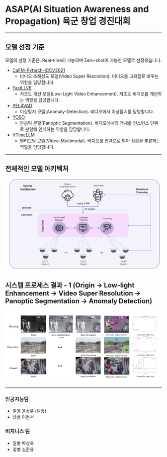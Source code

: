 # ASAP(AI Situation Awareness and Propagation) 육군 창업 경진대회

---
## 모델 선정 기준
모델의 선정 기준은. Real-time이 가능하며 Zero-shot이 가능한 모델로 선정했습니다.

* [CaFM-Pytorch-ICCV2021](https://github.com/Neural-video-delivery/CaFM-Pytorch-ICCV2021) 
    * 비디오 초해상도 모델(Video Super Resolution). 비디오를 고화질로 바꾸는 역할을 담당합니다.
* [FastLLVE](https://github.com/Wenhao-Li-777/FastLLVE)
    * 저조도 개선 모델(Low-Light Video Enhancement). 저조도 비디오를 개선하는 역할을 담당합니다.
* [PEL4VAD](https://github.com/yujiangpu20/PEL4VAD)
    * 이상탐지 모델(Anomaly-Detection). 비디오에서 이상탐지를 담당합니다.
* [YOSO](https://github.com/hujiecpp/YOSO)
    * 판옵틱 분할(Panoptic Segmentation). 비디오에서의 객체를 인스턴스 단위로 분할해 인식하는 역할을 담당합니다.
* [VTimeLLM](https://github.com/huangb23/VTimeLLM)
    * 멀티모달 모델(Video-Multimodal). 비디오를 입력으로 받아 상황을 추론하는 역할을 담당합니다.

---
## 전체적인 모델 아키텍처

![모델 아키텍처](./image/Architecture.PNG)

## 시스템 프로세스 결과 - 1 (Origin -> Low-light Enhancement -> Video Super Resolution -> Panoptic Segmentation -> Anomaly Detection)

![프로세스 결과1](./image/Result1.PNG) 

---
### 인공지능팀
* 일병 윤상우 (팀장)
* 상병 이현서


### 비지니스 팀
* 일병 박상욱
* 일병 심준용